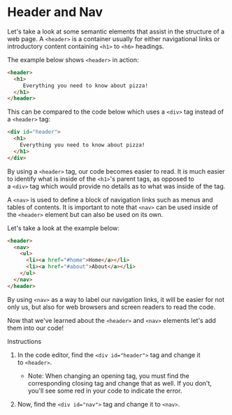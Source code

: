 Header and Nav
==============

Let's take a look at some semantic elements that assist in the structure of a web page. A `<header>` is a container usually for either navigational links or introductory content containing `<h1>` to `<h6>` headings.

The example below shows `<header>` in action:
````html
<header>
  <h1>
     Everything you need to know about pizza!
  </h1>
</header>
````

This can be compared to the code below which uses a `<div>` tag instead of a `<header>` tag:
````html
<div id="header">
  <h1>
    Everything you need to know about pizza!
  </h1>
</div>
````
By using a `<header>` tag, our code becomes easier to read. It is much easier to identify what is inside of the `<h1>`'s parent tags, as opposed to a `<div>` tag which would provide no details as to what was inside of the tag.

A `<nav>` is used to define a block of navigation links such as menus and tables of contents. It is important to note that `<nav>` can be used inside of the `<header>` element but can also be used on its own.

Let's take a look at the example below:
````html
<header>
  <nav>
    <ul>
      <li><a href="#home">Home</a></li>
      <li><a href="#about">About</a></li>
    </ul>
  </nav>
</header>
````
By using `<nav>` as a way to label our navigation links, it will be easier for not only us, but also for web browsers and screen readers to read the code.

Now that we've learned about the `<header>` and `<nav>` elements let's add them into our code!

Instructions

1. In the code editor, find the `<div id="header">` tag and change it to `<header>`.
    -   Note: When changing an opening tag, you must find the corresponding closing tag and change that as well. If you don't, you'll see some red in your code to indicate the error.

2. Now, find the `<div id="nav">` tag and change it to `<nav>`.